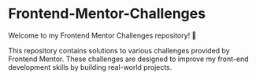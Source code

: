 # Frontend-Mentor-Challenges

Welcome to my Frontend Mentor Challenges repository! 🚀

This repository contains solutions to various challenges provided by Frontend Mentor. These challenges are designed to improve my front-end development skills by building real-world projects.
